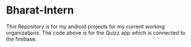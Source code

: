 # Bharat-Intern
This Repository is for my android projects for my current working organizations.
The code above is for the Quizz app which is connected to the firebase.
